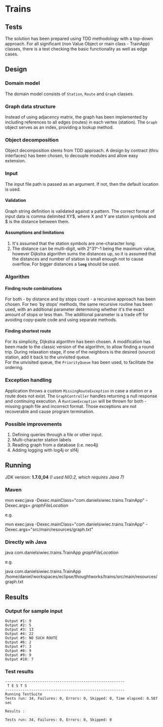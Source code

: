 Trains
====================

Tests
------
The solution has been prepared using TDD methodology with a top-down approach. For all significant (non Value Object or main class - TrainApp) classes,
 there is a test checking the basic functionality as well as edge cases.

Design
---------

### Domain model
The domain model consists of `Station`, `Route` and `Graph` classes.

### Graph data structure
Instead of using adjacency matrix, the graph has been implemented by including references to all edges (routes) in each vertex (station).
The `Graph` object serves as an index, providing a lookup method.

### Object decomposition
Object decomposition stems from TDD approach. A design by contract (thru interfaces) has been chosen, to decouple modules and allow easy
 extension.

### Input
The input file path is passed as an argument. If not, then the default location is used.

#### Validation
Graph string definition is validated against a pattern. The correct format of input data is comma delimited XY$, where X and Y are station symbols
 and $ is the distance between them.

#### Assumptions and limitations

1. It's assumed that the station symbols are one-character long. 
2. The distance can be multi-digit, with 2^31^-1 being the maximum value, however Dijkstra algorithm sums the distances up, so it is
 assumed that the distances and number of station is small enough not to cause overflow. For bigger distances a **`long`** should be used.

### Algorithm

#### Finding route combinations

For both - by distance and by stops count - a recursive approach has been chosen. For two 'by stops' methods, the same recursive 
routine has been used, with an additional parameter determining whether it's the exact
amount of stops or less than. The additional parameter is a trade off for avoiding copy-paste code and using separate methods.

#### Finding shortest route

For its simplicity, Dijkstra algorithm has been chosen. A modification has been made to the classic version of the algorithm, to allow finding
a round trip. During relaxation stage, if one of the neighbors is the desired (source) station, add it back to the unvisited queue.  
For the unvisited queue, the `PriorityQueue` has been used, to facilitate the ordering. 

### Exception handling

Application throws a custom `MissingRouteException` in case a station or a route does not exist. The `GraphController` handles returning a
null response and continuing execution. A `RuntimeException` will be thrown for both - missing graph file and incorrect format. Those exceptions
are not recoverable and cause program termination.  

### Possible improvements

1. Defining queries through a file or other input.
2. Multi-character station labels
3. Reading graph from a database (i.e. neo4j)
4. Adding logging with log4j or slf4j

Running
---------------------
JDK version: **1.7.0\_04**	 _(I used NIO.2, which requires Java 7)_

### Maven
mvn exec:java -Dexec.mainClass="com.danielsiwiec.trains.TrainApp" -Dexec.args= _graphFileLocation_

e.g.

mvn exec:java -Dexec.mainClass="com.danielsiwiec.trains.TrainApp" -Dexec.args="src/main/resources/graph.txt"

### Directly wih Java
java com.danielsiwiec.trains.TrainApp _graphFileLocation_

e.g.

java com.danielsiwiec.trains.TrainApp /home/daniel/workspaces/eclipse/thoughtworks/trains/src/main/resources/graph.txt


Results
--------

### Output for sample input
	Output #1: 9
	Output #2: 5
	Output #3: 13
	Output #4: 22
	Output #5: NO SUCH ROUTE
	Output #6: 2
	Output #7: 3
	Output #8: 9
	Output #9: 9
	Output #10: 7

### Test results
	-------------------------------------------------------
	 T E S T S
	-------------------------------------------------------
	Running TestSuite
	Tests run: 34, Failures: 0, Errors: 0, Skipped: 0, Time elapsed: 0.587 sec
	
	Results :
	
	Tests run: 34, Failures: 0, Errors: 0, Skipped: 0